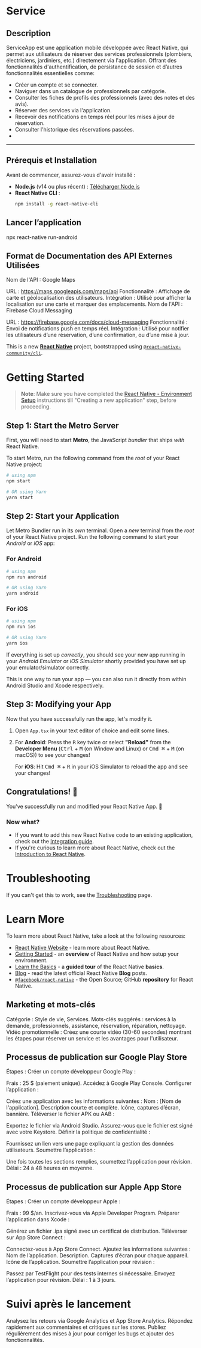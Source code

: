 # Service

## Description
ServiceApp est une application mobile développée avec React Native,
qui permet aux utilisateurs de réserver des services professionnels (plombiers, électriciens, jardiniers, etc.) directement via l'application.
Offrant des fonctionnalités d'authentification, de persistance de session et d’autres fonctionnalités essentielles comme:
- Créer un compte et se connecter.
- Naviguer dans un catalogue de professionnels par catégorie.
- Consulter les fiches de profils des professionnels (avec des notes et des avis).
- Réserver des services via l'application.
- Recevoir des notifications en temps réel pour les mises à jour de réservation.
- Consulter l'historique des réservations passées.
- 
---

## Prérequis et Installation


Avant de commencer, assurez-vous d'avoir installé :

- **Node.js** (v14 ou plus récent) : [Télécharger Node.js](https://nodejs.org/)
- **React Native CLI** :
  ```bash
  npm install -g react-native-cli
  
## Lancer l’application
  npx react-native run-android


## Format de Documentation des API Externes Utilisées
Nom de l'API : Google Maps

URL : https://maps.googleapis.com/maps/api
Fonctionnalité : Affichage de carte et géolocalisation des utilisateurs.
Intégration : Utilisé pour afficher la localisation sur une carte et marquer des emplacements.
Nom de l'API : Firebase Cloud Messaging

URL : https://firebase.google.com/docs/cloud-messaging
Fonctionnalité : Envoi de notifications push en temps réel.
Intégration : Utilisé pour notifier les utilisateurs d’une réservation, d’une confirmation, ou d’une mise à jour.

This is a new [**React Native**](https://reactnative.dev) project, bootstrapped using [`@react-native-community/cli`](https://github.com/react-native-community/cli).

# Getting Started

>**Note**: Make sure you have completed the [React Native - Environment Setup](https://reactnative.dev/docs/environment-setup) instructions till "Creating a new application" step, before proceeding.

## Step 1: Start the Metro Server

First, you will need to start **Metro**, the JavaScript _bundler_ that ships _with_ React Native.

To start Metro, run the following command from the _root_ of your React Native project:

```bash
# using npm
npm start

# OR using Yarn
yarn start
```

## Step 2: Start your Application

Let Metro Bundler run in its _own_ terminal. Open a _new_ terminal from the _root_ of your React Native project. Run the following command to start your _Android_ or _iOS_ app:

### For Android

```bash
# using npm
npm run android

# OR using Yarn
yarn android
```

### For iOS

```bash
# using npm
npm run ios

# OR using Yarn
yarn ios
```

If everything is set up _correctly_, you should see your new app running in your _Android Emulator_ or _iOS Simulator_ shortly provided you have set up your emulator/simulator correctly.

This is one way to run your app — you can also run it directly from within Android Studio and Xcode respectively.

## Step 3: Modifying your App

Now that you have successfully run the app, let's modify it.

1. Open `App.tsx` in your text editor of choice and edit some lines.
2. For **Android**: Press the <kbd>R</kbd> key twice or select **"Reload"** from the **Developer Menu** (<kbd>Ctrl</kbd> + <kbd>M</kbd> (on Window and Linux) or <kbd>Cmd ⌘</kbd> + <kbd>M</kbd> (on macOS)) to see your changes!

   For **iOS**: Hit <kbd>Cmd ⌘</kbd> + <kbd>R</kbd> in your iOS Simulator to reload the app and see your changes!

## Congratulations! :tada:

You've successfully run and modified your React Native App. :partying_face:

### Now what?

- If you want to add this new React Native code to an existing application, check out the [Integration guide](https://reactnative.dev/docs/integration-with-existing-apps).
- If you're curious to learn more about React Native, check out the [Introduction to React Native](https://reactnative.dev/docs/getting-started).

# Troubleshooting

If you can't get this to work, see the [Troubleshooting](https://reactnative.dev/docs/troubleshooting) page.

# Learn More

To learn more about React Native, take a look at the following resources:

- [React Native Website](https://reactnative.dev) - learn more about React Native.
- [Getting Started](https://reactnative.dev/docs/environment-setup) - an **overview** of React Native and how setup your environment.
- [Learn the Basics](https://reactnative.dev/docs/getting-started) - a **guided tour** of the React Native **basics**.
- [Blog](https://reactnative.dev/blog) - read the latest official React Native **Blog** posts.
- [`@facebook/react-native`](https://github.com/facebook/react-native) - the Open Source; GitHub **repository** for React Native.


## Marketing et mots-clés
Catégorie : Style de vie, Services.
Mots-clés suggérés : services à la demande, professionnels, assistance, réservation, réparation, nettoyage.
Vidéo promotionnelle : Créez une courte vidéo (30-60 secondes) montrant les étapes pour réserver un service et les avantages pour l'utilisateur.

## Processus de publication sur Google Play Store
Étapes :
Créer un compte développeur Google Play :

Frais : 25 $ (paiement unique).
Accédez à Google Play Console.
Configurer l’application :

Créez une application avec les informations suivantes :
Nom : [Nom de l'application].
Description courte et complète.
Icône, captures d’écran, bannière.
Téléverser le fichier APK ou AAB :

Exportez le fichier via Android Studio.
Assurez-vous que le fichier est signé avec votre Keystore.
Définir la politique de confidentialité :

Fournissez un lien vers une page expliquant la gestion des données utilisateurs.
Soumettre l’application :

Une fois toutes les sections remplies, soumettez l’application pour révision.
Délai : 24 à 48 heures en moyenne.

## Processus de publication sur Apple App Store
Étapes :
Créer un compte développeur Apple :

Frais : 99 $/an.
Inscrivez-vous via Apple Developer Program.
Préparer l’application dans Xcode :

Générez un fichier .ipa signé avec un certificat de distribution.
Téléverser sur App Store Connect :

Connectez-vous à App Store Connect.
Ajoutez les informations suivantes :
Nom de l’application.
Description.
Captures d’écran pour chaque appareil.
Icône de l’application.
Soumettre l’application pour révision :

Passez par TestFlight pour des tests internes si nécessaire.
Envoyez l’application pour révision.
Délai : 1 à 3 jours.

# Suivi après le lancement
Analysez les retours via Google Analytics et App Store Analytics.
Répondez rapidement aux commentaires et critiques sur les stores.
Publiez régulièrement des mises à jour pour corriger les bugs et ajouter des fonctionnalités.

